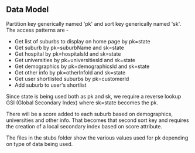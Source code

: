 ## Data Model

Partition key generically named 'pk' and sort key generically named 'sk'. The access patterns are -

- Get list of suburbs to display on home page by pk=state
- Get suburb by pk=suburbName and sk=state
- Get hospital by pk=hospitalsId and sk=state
- Get universities by pk=universitiesId and sk=state
- Get demographics by pk=demographicsId and sk=state
- Get other info by pk=otherInfoId and sk=state
- Get user shortlisted suburbs by pk=customerId
- Add suburb to user's shortlist

Since state is being used both as pk and sk, we require a reverse lookup GSI (Global Secondary Index) where sk=state becomes the pk.

There will be a score added to each suburb based on demographics, universities and other info. That becomes that second sort key and requires the creation of a local secondary index based on score attribute.

The files in the stubs folder show the various values used for pk depending on type of data being used.

